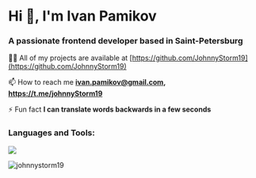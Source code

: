 <h1 align="left">Hi 👋, I'm Ivan Pamikov</h1>
<h3 align="left">A passionate frontend developer based in Saint-Petersburg</h3>

👨‍💻 All of my projects are available at [https://github.com/JohnnyStorm19](https://github.com/JohnnyStorm19)

📫 How to reach me **ivan.pamikov@gmail.com, https://t.me/johnnyStorm19**

⚡ Fun fact **I can translate words backwards in a few seconds**

<h3 align="left">Languages and Tools:</h3>
<p align="left">
  <a href="https://skillicons.dev">
    <img src="https://skillicons.dev/icons?i=js,ts,react,redux,vite,tailwind,html,css,sass,jest,nodejs,express,postman,webpack,figma" />
  </a>
</p>

<p><img align="center" src="https://github-readme-stats.vercel.app/api/top-langs?username=johnnystorm19&show_icons=true&locale=en&layout=compact" alt="johnnystorm19" /></p>
